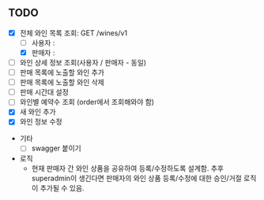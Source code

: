 ## TODO
- [x] 전체 와인 목록 조회: GET /wines/v1
  - [ ] 사용자 :  
  - [x] 판매자 : 
- [ ] 와인 상세 정보 조회(사용자 / 판매자 - 동일)
- [ ] 판매 목록에 노출할 와인 추가
- [ ] 판매 목록에 노출할 와인 삭제
- [ ] 판매 시간대 설정
- [ ] 와인별 예약수 조회 (order에서 조회해와야 함)
- [x] 새 와인 추가
- [x] 와인 정보 수정
- 기타
  - [ ] swagger 붙이기
- 로직
  - 현재 판매자 간 와인 상품을 공유하여 등록/수정하도록 설계함. 추후 superadmin이 생긴다면 판매자의 와인 상품 등록/수정에 대한 승인/거절 로직이 추가될 수 있음.    